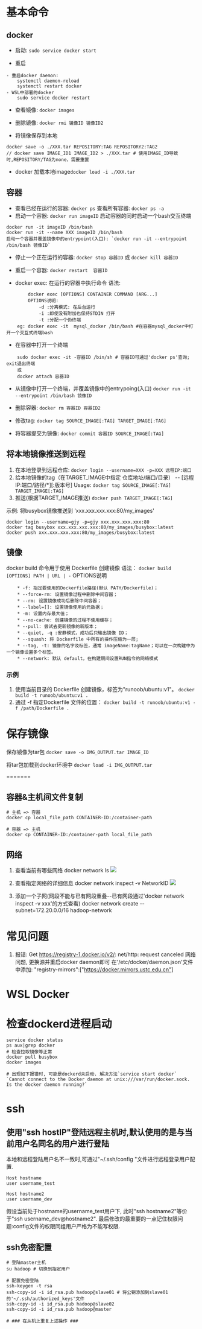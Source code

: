 # 基本命令
## docker
* 启动: `sudo service docker start`

* 重启
```
- 重启docker daemon:
    systemctl daemon-reload
    systemctl restart docker
- WSL中部署的docker
    sudo service docker restart
```
* 查看镜像:  `docker images`

* 删除镜像: `docker rmi 镜像ID 镜像ID2`

* 将镜像保存到本地
```
docker save -o ./XXX.tar REPOSITORY:TAG REPOSITORY2:TAG2
// docker save IMAGE_ID1 IMAGE_ID2 > ./XXX.tar # 使用IMAGE_ID导致时,REPOSITORY/TAG为none，需要重置
```

* docker 加载本地image`docker load -i ./XXX.tar`


## 容器
* 查看已经在运行的容器: `docker ps`
    查看所有容器: `docker ps -a`
* 启动一个容器: `docker run imageID`
    启动容器的同时启动一个bash交互终端
```
docker run -it imageID /bin/bash
docker run -it --name XXX imageID /bin/bash
启动一个容器并覆盖镜像中的entrypoint(入口): `docker run -it --entrypoint /bin/bash 镜像ID`
```
* 停止一个正在运行的容器: `docker stop 容器ID`  或 `docker kill 容器ID`
* 重启一个容器: `docker restart  容器ID`

* docker exec: 在运行的容器中执行命令
    语法:
```
        docker exec [OPTIONS] CONTAINER COMMAND [ARG...]
        OPTIONS说明:
            -d :分离模式: 在后台运行
            -i :即使没有附加也保持STDIN 打开
            -t :分配一个伪终端
    eg: docker exec -it  mysql_docker /bin/bash #在容器mysql_docker中打开一个交互式终端bash
```
* 在容器中打开一个终端
```
    sudo docker exec -it -容器ID /bin/sh # 容器ID可通过'docker ps'查询; exit退出终端
    或
    docker attach 容器ID
```
* 从镜像中打开一个终端，并覆盖镜像中的entrypoing(入口)
`docker run -it --entrypoint /bin/bash 镜像ID`

* 删除容器: `docker rm 容器ID 容器ID2`

* 修改tag: `docker tag SOURCE_IMAGE[:TAG] TARGET_IMAGE[:TAG]`

* 将容器提交为镜像: `docker commit 容器ID SOURCE_IMAGE[:TAG]`

## 将本地镜像推送到远程
1. 在本地登录到远程仓库:
`docker login --username=XXX -p=XXX 远程IP:端口`
2. 给本地镜像的tag（在TARGET_IMAGE中指定 仓库地址/端口/目录） -- [远程IP:端口/路径/*][:版本号]
Usage: `docker tag SOURCE_IMAGE[:TAG] TARGET_IMAGE[:TAG]`
3. 推送(根据TARGET_IMAGE推送)
`docker push TARGET_IMAGE[:TAG]`

示例: 将busybox镜像推送到 'xxx.xxx.xxx.xxx:80/my_images'
```
docker login --username=gjy -p=gjy xxx.xxx.xxx.xxx:80
docker tag busybox xxx.xxx.xxx.xxx:80/my_images/busybox:latest
docker push xxx.xxx.xxx.xxx:80/my_images/busybox:latest
```

## 镜像
docker build 命令用于使用 Dockerfile 创建镜像
语法： `docker build [OPTIONS] PATH | URL | -`
OPTIONS说明
```
    * -f: 指定要使用的Dockerfile路径(默认 PATH/Dockerfile)；
    * --force-rm: 设置镜像过程中删除中间容器；
    * --rm: 设置镜像成功后删除中间容器；
    * --label=[]: 设置镜像使用的元数据；
    * -m: 设置内存最大值；
    * --no-cache: 创建镜像的过程不使用缓存；
    * --pull: 尝试去更新镜像的新版本；
    * --quiet, -q :安静模式，成功后只输出镜像 ID；
    * --squash: 将 Dockerfile 中所有的操作压缩为一层;
    * --tag, -t: 镜像的名字及标签，通常 imageName:tagName；可以在一次构建中为一个镜像设置多个标签。
    * --network: 默认 default。在构建期间设置RUN指令的网络模式
```
### 示例
1. 使用当前目录的 Dockerfile 创建镜像，标签为"runoob/ubuntu:v1"。
`docker build -t runoob/ubuntu:v1 . `
2. 通过 -f 指定Dockerfile 文件的位置：
`docker build -t runoob/ubuntu:v1 -f /path/Dockerfile .`

# 保存镜像
保存镜像为tar包
`docker save -o IMG_OUTPUT.tar IMAGE_ID`

将tar包加载到docker环境中
`docker load -i IMG_OUTPUT.tar`


=======

## 容器&主机间文件复制
```
# 主机 => 容器
docker cp local_file_path CONTAINER-ID:/container-path

# 容器 => 主机
docker cp CONTAINER-ID:/container-path local_file_path
```

## 网络
1. 查看当前有哪些网络
    docker network ls
![](images_attachments/20210316102234013_19577.png)

2. 查看指定网络的详细信息
    docker network inspect -v NetworkID
![](images_attachments/20210316102332554_87.png)


3. 添加一个子网(网段不能与已有网段重叠--已有网段通过'docker network inspect -v xxx'的方式查看)
docker network create --subnet=172.20.0.0/16 hadoop-network

# 常见问题
1. 报错: Get https://registry-1.docker.io/v2/: net/http: request canceled 
        网络问题, 更换源并重启docker daemon即可
        在'/etc/docker/daemon.json'文件中添加:
            "registry-mirrors":["https://docker.mirrors.ustc.edu.cn"]


# WSL Docker
# 检查dockerd进程启动
```
service docker status
ps aux|grep docker
# 检查拉取镜像等正常
docker pull busybox
docker images

# 出现如下报错时, 可能是dockerd未启动. 解决方法`service start docker`
`Cannot connect to the Docker daemon at unix:///var/run/docker.sock. Is the docker daemon running?`
```



# ssh
## 使用"ssh hostIP"登陆远程主机时,默认使用的是与当前用户名同名的用户进行登陆
本地和远程登陆用户名不一致时,可通过"~/.ssh/config "文件进行远程登录用户配置.
```
Host hostname
user username_test

Host hostname2
user username_dev
```
假设当前处于hostname的username_test用户下, 此时"ssh hostname2"等价于"ssh username_dev@hostname2".
最后修改的最重要的一点记住权限问题:config文件的权限同组用户严格为不能写权限.

## ssh免密配置
```
# 登陆master主机
su hadoop # 切换到指定用户

# 配置免密登陆
ssh-keygen -t rsa
ssh-copy-id -i id_rsa.pub hadoop@slave01 # 将公钥添加到slave01的'~/.ssh/authorized_keys'文件
ssh-copy-id -i id_rsa.pub hadoop@slave02
ssh-copy-id -i id_rsa.pub hadoop@master

# ### 在从机上重复上述操作 ###
```


















